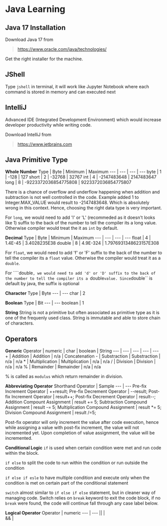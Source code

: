 # Java Learning
## Java 17 Installation

Download Java 17 from 
> https://www.oracle.com/java/technologies/

Get the right installer for the machine.

## JShell

Type ``jshell`` in terminal, it will work like Jupyter Notebook where each command is stored in memory and can executed next

## IntelliJ

Advanced IDE (Integrated Development Environment) which would increase developer productivity while writing code.

Download IntelliJ from
> https://www.jetbrains.com

## Java Primitive Type
**Whole Number**
Type | Byte | Minimum | Maximum
--- | --- | --- | ---
byte | 1 | -128 | 127
short | 2 | -32768 | 32767
int | 4 | -2147483648 | 2147483647
long | 8 | -9223372036854775808 | 9223372036854775807

There is a chance of overflow and underflow happening when addition and subtraction is not well controlled in the code. Example added 1 to Integer.MAX_VALUE would result to -2147483648. Which is absolutely wrong in this context. Hence, choosing the right data type is very important.

For ``long``, we would need to add 'l' or 'L' (recommeded as it doesn't looks like 1) suffix to the back of the number to tell the compiler its a long value. Otherwise compiler would treat the it as ``int`` by default.

**Decimal**
Type | Byte | Minimum | Maximum
--- | --- | --- | ---
float | 4 | 1.4E-45 | 3.4028235E38
double | 8 | 4.9E-324 | 1.7976931348623157E308

For ``float``, we would need to add 'f' or 'F' suffix to the back of the number to tell the compiler its a ``float`` value. Otherwise the compiler would treat it as a ``double``.

For ````double``, we would need to add 'd' or 'D' suffix to the back of the number to tell the compiler its a ``double`` value. Since ``double`` is default by java, the suffix is optional

**Character**
Type | Byte
--- | --- 
char | 2 

**Boolean**
Type | Bit
--- | --- 
boolean | 1

**String**
String is not a primitive but often associated as primitive type as it is one of the frequenly used class. String is immutable and able to store chain of characters. 

## Operators
**Generic**
Operator | numeric | char | boolean | String
--- | --- | --- | --- | ---
\+ | Addition | Addition | n/a | Concatenation
\- | Substraction | Substraction | n/a | n/a
\* | Multiplication | Multiplication | n/a | n/a
/ | Division | Division | n/a | n/a
% | Remainder | Remainder | n/a | n/a

% is called as ``modulus`` which return remainder in division.

**Abbreviating Operator**
Shorthand Operator | Sample
--- | ---
Pre-fix Increment Operator | ++result;
Pre-fix Decrement Operator | --result;
Post-fix Increment Operator | result++;
Post-fix Decrement Operator | result--;
Addition Compount Assignment | result += 5;
Subtraction Compound Assignment | result -= 5;
Multiplication Compound Assignment | result *= 5;
Division Compound Assignment | result /=5;

Post-fix operator will only increment the value after code execution, hence while assigning a value with post-fix increment, the value will not incremented yet. Upon completion of value assignment, the value will be incremented.

**Conditional Logic**
``if`` is used when certain condition were met and run code within the block.

``if else`` to split the code to run within the condition or run outside the condition

``if else if esle`` to have multiple condition and execute only when the condition is met on certain part of the conditional statement

``switch`` almost similar to ``if else if else`` statement, but in cleaner way of managing code. Switch relies on ``break`` keyword to exit the code block, if no ``break`` were found, the code will continue fall through any case label below.

**Logical Operator**
Operator | numeric
--- | --- 
|| |  
&& |